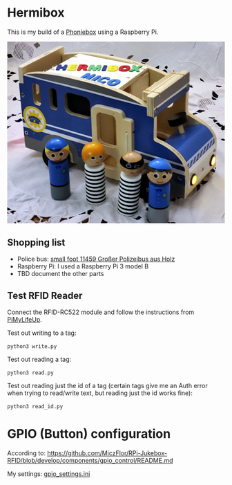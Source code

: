# Hermibox

This is my build of a [Phoniebox](https://phoniebox.de/) using a Raspberry Pi.

![Hermibox Photo](/photo.jpg)

## Shopping list

* Police bus: [small foot 11459 Großer Polizeibus aus Holz](https://amzn.eu/d/8CYERZg)
* Raspberry Pi: I used a Raspberry Pi 3 model B
* TBD document the other parts

## Test RFID Reader

Connect the RFID-RC522 module and follow the instructions from [PiMyLifeUp](https://pimylifeup.com/raspberry-pi-rfid-rc522/).

Test out writing to a tag:

    python3 write.py

Test out reading a tag:

    python3 read.py

Test out reading just the id of a tag (certain tags give me an Auth error when trying to read/write text, but reading just the id works fine):

    python3 read_id.py

# GPIO (Button) configuration

According to: https://github.com/MiczFlor/RPi-Jukebox-RFID/blob/develop/components/gpio_control/README.md

My settings: [gpio_settings.ini](gpio_settings.ini)
